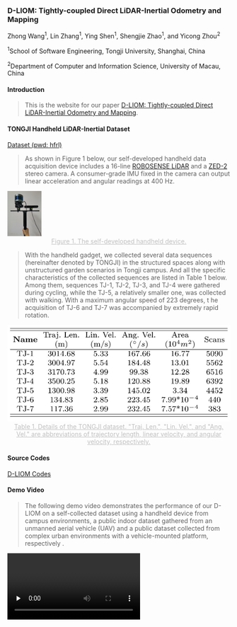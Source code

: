 ### D-LIOM: Tightly-coupled Direct LiDAR-Inertial Odometry and Mapping

Zhong Wang<sup>1</sup>, Lin Zhang<sup>1</sup>, Ying Shen<sup>1</sup>, Shengjie Zhao<sup>1</sup>, and Yicong Zhou<sup>2</sup>

<sup>1</sup>School of Software Engineering, Tongji University, Shanghai, China

<sup>2</sup>Department of Computer and Information Science, University of Macau, China

#### Introduction

>  This is the website for our paper [D-LIOM: Tightly-coupled Direct LiDAR-Inertial Odometry and Mapping](D-LIOM.pdf).

#### TONGJI Handheld LiDAR-Inertial Dataset

[Dataset (pwd: hfrl)](https://pan.baidu.com/s/12Y6CErygofwPf9f8FrNLqA)

> As shown in Figure 1 below, our self-developed handheld data acquisition device includes a 16-line [ROBOSENSE LiDAR](https://www.robosense.cn/en/rslidar/RS-LiDAR-16) and a [ZED-2](https://www.stereolabs.com/zed-2) stereo camera. A consumer-grade IMU fixed in the camera can output linear acceleration and angular readings at 400 Hz. 
>

<img src="handheld.jpg" style="zoom: 10%;" />

<center style="color:#C0C0C0;text-decoration:underline">Figure 1. The self-developed handheld device.</center>

> With the handheld gadget, we collected several data sequences (hereinafter denoted by TONGJI) in the structured spaces along with unstructured garden scenarios in Tongji campus. And all the specific characteristics of the collected sequences are listed in Table 1 below. Among them, sequences TJ-1, TJ-2, TJ-3, and TJ-4 were gathered during cycling, while the TJ-5, a relatively smaller one, was collected with walking. With a maximum angular speed of 223 degrees, t he acquisition of TJ-6 and TJ-7 was accompanied by extremely rapid rotation.

<img src="dataset.jpg" style="zoom: 70%;" />

<center style="color:#C0C0C0;text-decoration:underline">Table 1. Details of the TONGJI dataset. "Traj. Len.", "Lin. Vel.", and "Ang. Vel." are abbreviations of trajectory length, linear velocity, and angular velocity, respectively.</center>

#### Source Codes

[D-LIOM Codes](https://github.com/peterWon/dlio)

#### Demo Video

> The following demo video demonstrates the performance of our D-LIOM on a self-collected dataset using a handheld device from campus environments, a public indoor dataset gathered from an unmanned aerial vehicle (UAV) and a public dataset collected from complex urban environments with a vehicle-mounted platform, respectively .

<video id="v1" controls="" src="dliom-compress.mp4" preload="none">

